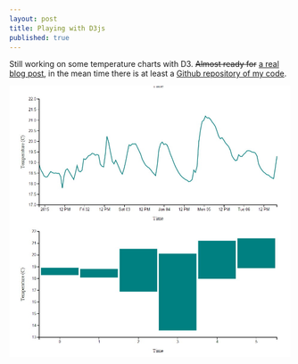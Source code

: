 ```yaml
---
layout: post
title: Playing with D3js
published: true
---
```


Still working on some temperature charts with D3. ~~Almost ready for~~ [a real blog post](http://www.cutsquash.com/2015/01/simple-temperature-logger/), in the mean time there is at least a [Github repository of my code](https://github.com/Buntworthy/tempLogger).

![D3js temperature chart](/images/2015-01-06_screenshot_001.jpg)